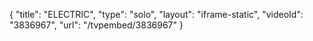 {
    "title": "ELECTRIC",
    "type": "solo",
    "layout": "iframe-static",
    "videoId": "3836967",
    "url": "\/tvpembed\/3836967"
}